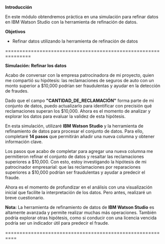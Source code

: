 **Introducción**

En este módulo obtendremos práctica en una simulación para refinar datos en IBM Watson Studio con la herramienta de refinación de datos.

**Objetivos**

- Refinar datos utilizando la herramienta de refinación de datos

===============================================================

**Simulación: Refinar los datos**

Acabo de conversar con la empresa patrocinadora de mi proyecto, quien me compartió su hipótesis: las reclamaciones de seguros de auto con un monto superior a $10,000 podrían ser fraudulentas y ayudar en la detección de fraudes.  

Dado que el campo **"CANTIDAD_DE_RECLAMACIÓN"** forma parte de mi conjunto de datos, puedo actualizarlo para identificar con precisión qué reclamaciones superan los $10,000. Ahora es el momento de analizar y explorar los datos para evaluar la validez de esta hipótesis.  

En esta simulación, utilizaré **IBM Watson Studio** y la herramienta de refinamiento de datos para procesar el conjunto de datos. Para ello, completaré **14 pasos** que permitirán añadir una nueva columna y obtener información clave.

Los pasos que acabo de completar para agregar una nueva columna me permitieron refinar el conjunto de datos y resaltar las reclamaciones superiores a $10,000. Con esto, estoy investigando la hipótesis de mi patrocinador empresarial: que las reclamaciones por reparaciones superiores a $10,000 podrían ser fraudulentas y ayudar a predecir el fraude.  

Ahora es el momento de profundizar en el análisis con una visualización inicial que facilite la interpretación de los datos. Pero antes, realizaré un breve cuestionario.  

**Nota:** La herramienta de refinamiento de datos de **IBM Watson Studio** es altamente avanzada y permite realizar muchas más operaciones. También podría explorar otras hipótesis, como si conducir con una licencia vencida podría ser un indicador útil para predecir el fraude.

==========================================================
